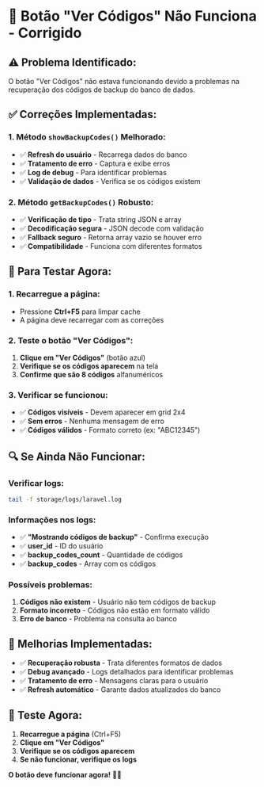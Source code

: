 # 🔧 Botão "Ver Códigos" Não Funciona - Corrigido

## ⚠️ **Problema Identificado:**

O botão "Ver Códigos" não estava funcionando devido a problemas na recuperação dos códigos de backup do banco de dados.

## ✅ **Correções Implementadas:**

### **1. Método `showBackupCodes()` Melhorado:**
- ✅ **Refresh do usuário** - Recarrega dados do banco
- ✅ **Tratamento de erro** - Captura e exibe erros
- ✅ **Log de debug** - Para identificar problemas
- ✅ **Validação de dados** - Verifica se os códigos existem

### **2. Método `getBackupCodes()` Robusto:**
- ✅ **Verificação de tipo** - Trata string JSON e array
- ✅ **Decodificação segura** - JSON decode com validação
- ✅ **Fallback seguro** - Retorna array vazio se houver erro
- ✅ **Compatibilidade** - Funciona com diferentes formatos

## 🚀 **Para Testar Agora:**

### **1. Recarregue a página:**
- Pressione **Ctrl+F5** para limpar cache
- A página deve recarregar com as correções

### **2. Teste o botão "Ver Códigos":**
1. **Clique em "Ver Códigos"** (botão azul)
2. **Verifique se os códigos aparecem** na tela
3. **Confirme que são 8 códigos** alfanuméricos

### **3. Verificar se funcionou:**
- ✅ **Códigos visíveis** - Devem aparecer em grid 2x4
- ✅ **Sem erros** - Nenhuma mensagem de erro
- ✅ **Códigos válidos** - Formato correto (ex: "ABC12345")

## 🔍 **Se Ainda Não Funcionar:**

### **Verificar logs:**
```bash
tail -f storage/logs/laravel.log
```

### **Informações nos logs:**
- ✅ **"Mostrando códigos de backup"** - Confirma execução
- ✅ **user_id** - ID do usuário
- ✅ **backup_codes_count** - Quantidade de códigos
- ✅ **backup_codes** - Array com os códigos

### **Possíveis problemas:**
1. **Códigos não existem** - Usuário não tem códigos de backup
2. **Formato incorreto** - Códigos não estão em formato válido
3. **Erro de banco** - Problema na consulta ao banco

## 🎉 **Melhorias Implementadas:**

- ✅ **Recuperação robusta** - Trata diferentes formatos de dados
- ✅ **Debug avançado** - Logs detalhados para identificar problemas
- ✅ **Tratamento de erro** - Mensagens claras para o usuário
- ✅ **Refresh automático** - Garante dados atualizados do banco

## 🚀 **Teste Agora:**

1. **Recarregue a página** (Ctrl+F5)
2. **Clique em "Ver Códigos"**
3. **Verifique se os códigos aparecem**
4. **Se não funcionar, verifique os logs**

**O botão deve funcionar agora!** 🎯✅

